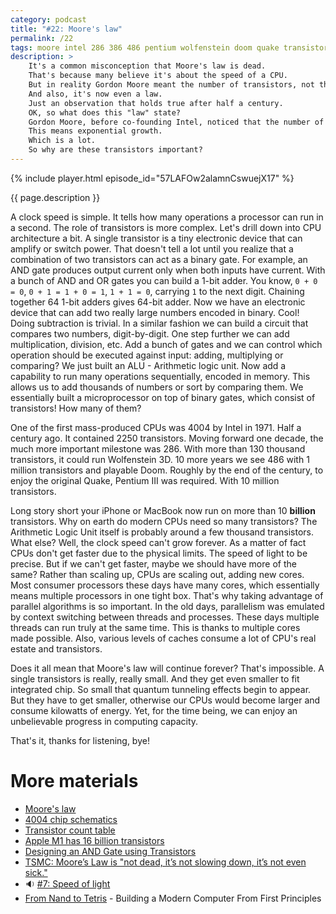 ```yaml
---
category: podcast
title: "#22: Moore's law"
permalink: /22
tags: moore intel 286 386 486 pentium wolfenstein doom quake transistor
description: >
    It's a common misconception that Moore's law is dead.
    That's because many believe it's about the speed of a CPU.
    But in reality Gordon Moore meant the number of transistors, not the clock frequency.
    And also, it's now even a law.
    Just an observation that holds true after half a century.
    OK, so what does this "law" state?
    Gordon Moore, before co-founding Intel, noticed that the number of transistors in a CPU doubles every two years.
    This means exponential growth.
    Which is a lot.
    So why are these transistors important?
---
```


{% include player.html episode_id="57LAFOw2alamnCswuejX17" %}

{{ page.description }}



A clock speed is simple.
It tells how many operations a processor can run in a second.
The role of transistors is more complex.
Let's drill down into CPU architecture a bit.
A single transistor is a tiny electronic device that can amplify or switch power.
That doesn't tell a lot until you realize that a combination of two transistors can act as a binary gate.
For example, an AND gate produces output current only when both inputs have current.
With a bunch of AND and OR gates you can build a 1-bit adder.
You know, `0 + 0 = 0`, `0 + 1 = 1 + 0 = 1`, `1 + 1 = 0`, carrying `1` to the next digit.
Chaining together 64 1-bit adders gives 64-bit adder.
Now we have an electronic device that can add two really large numbers encoded in binary.
Cool!
Doing subtraction is trivial.
In a similar fashion we can build a circuit that compares two numbers, digit-by-digit.
One step further we can add multiplication, division, etc.
Add a bunch of gates and we can control which operation should be executed against input: adding, multiplying or comparing?
We just built an ALU - Arithmetic logic unit.
Now add a capability to run many operations sequentially, encoded in memory.
This allows us to add thousands of numbers or sort by comparing them.
We essentially built a microprocessor on top of binary gates, which consist of transistors!
How many of them?

One of the first mass-produced CPUs was 4004 by Intel in 1971.
Half a century ago.
It contained 2250 transistors.
Moving forward one decade, the much more important milestone was 286.
With more than 130 thousand transistors, it could run Wolfenstein 3D.
10 more years we see 486 with 1 million transistors and playable Doom.
Roughly by the end of the century, to enjoy the original Quake, Pentium III was required.
With 10 million transistors.

Long story short your iPhone or MacBook now run on more than 10 **billion** transistors.
Why on earth do modern CPUs need so many transistors?
The Arithmetic Logic Unit itself is probably around a few thousand transistors.
What else? 
Well, the clock speed can't grow forever.
As a matter of fact CPUs don't get faster due to the physical limits.
The speed of light to be precise.
But if we can't get faster, maybe we should have more of the same?
Rather than scaling up, CPUs are scaling out, adding new cores.
Most consumer processors these days have many cores, which essentially means multiple processors in one tight box.
That's why taking advantage of parallel algorithms is so important.
In the old days, parallelism was emulated by context switching between threads and processes.
These days multiple threads can run truly at the same time.
This is thanks to multiple cores made possible.
Also, various levels of caches consume a lot of CPU's real estate and transistors.

Does it all mean that Moore's law will continue forever?
That's impossible. 
A single transistors is really, really small.
And they get even smaller to fit integrated chip.
So small that quantum tunneling effects begin to appear.
But they have to get smaller, otherwise our CPUs would become larger and consume kilowatts of energy.
Yet, for the time being, we can enjoy an unbelievable progress in computing capacity.

That's it, thanks for listening, bye!




# More materials

* [Moore's law](https://en.wikipedia.org/wiki/Moore%27s_law)
* [4004 chip schematics](https://4004.com/mcs4-masks-schematics-sim.html)
* [Transistor count table](https://en.wikipedia.org/wiki/Transistor_count)
* [Apple M1 has 16 billion transistors](https://www.forbes.com/sites/patrickmoorhead/2020/11/11/the-good-bad-and-the-ugly-of-apples-mac-launch-with-m1-processors/)
* [Designing an AND Gate using Transistors](https://circuitdigest.com/electronic-circuits/designing-and-gate-using-transistors)
* [TSMC: Moore’s Law is "not dead, it’s not slowing down, it’s not even sick."](https://www.pcgamesn.com/tsmc-moores-law-not-dead-not-slowing-down-not-even-sick)
* 🔉 [#7: Speed of light](https://256.nurkiewicz.com/7)
* [From Nand to Tetris](https://www.nand2tetris.org/) - Building a Modern Computer From First Principles


